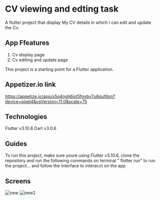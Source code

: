 # CV viewing and edting task

A  flutter project that display My CV details in which i can edit and update the Cv.

## App Ffeatures
1. Cv display page
2. Cv editing and update page

This project is a starting point for a Flutter application.

## Appetizer.io link
https://appetize.io/app/s5q4ngh6jst5fgvbv7u6qufibm?device=pixel4&osVersion=11.0&scale=75

## Technologies
 
 Flutter v3.10.6
 Dart v3.0.6

 ## Guides

 To run this project, make sure youre using Flutter v3.10.6, clone the repository and run the following commands on terminal
" flutter run" to run the project... and follow the interface to interacct on the app

 ## Screens

![new](https://github.com/Phillip4reall/cvapp/assets/109076493/3eb1d50f-8a0b-40a8-ace5-1b8054d09ff5)
![new2](https://github.com/Phillip4reall/cvapp/assets/109076493/69cc89ef-ff46-484f-8fd3-e5ea79d7c1e1)
